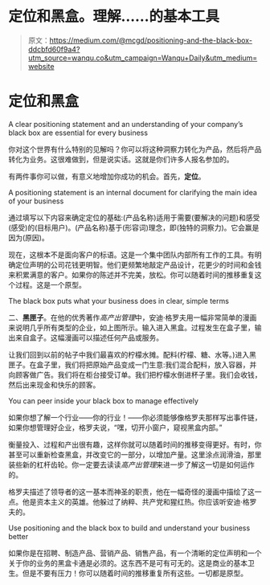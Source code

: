 # 定位和黑盒。理解……的基本工具

> 原文：<https://medium.com/@mcgd/positioning-and-the-black-box-ddcbfd60f9a4?utm_source=wanqu.co&utm_campaign=Wanqu+Daily&utm_medium=website>

# 定位和黑盒



A clear positioning statement and an understanding of your company’s black box are essential for every business



你对这个世界有什么特别的见解吗？你可以将这种洞察力转化为产品，然后将产品转化为业务。这很难做到，但是说实话。这就是你们许多人报名参加的。

有两件事你可以做，有意义地增加你成功的机会。首先，**定位**。



A positioning statement is an internal document for clarifying the main idea of your business



通过填写以下内容来确定定位的基础:(产品名称)适用于需要(要解决的问题)和感受(感受)的(目标用户)。(产品名称)基于(形容词)理念，即(独特的洞察力)。它会赢是因为(原因)。

现在，这根本不是面向客户的标语。这是一个集中团队内部所有工作的工具。有明确定位声明的公司花钱更明智。他们更频繁地敲定产品设计，花更少的时间和金钱来积累满意的客户。如果你的陈述并不完美，放松。你可以随着时间的推移重复这个过程。这是一个原型。



The black box puts what your business does in clear, simple terms



二、**黑匣子**。在他的优秀著作*高产出管理*中，安迪·格罗夫用一幅非常简单的漫画来说明几乎所有类型的企业，如上图所示。输入进入黑盒。过程发生在盒子里，输出来自盒子。这幅漫画可以描述任何产品或服务。

让我们回到以前的帖子中我们最喜欢的柠檬水摊。配料(柠檬、糖、水等。)进入黑匣子。在盒子里，我们将把原始产品变成一门生意:我们混合配料，放入容器，并向顾客做广告。我们将在柜台接受订单。我们把柠檬水倒进杯子里。我们会收钱，然后出来现金和快乐的顾客。



You can peer inside your black box to manage effectively



如果你想了解一个行业——你的行业！——你必须能够像格罗夫那样写出事件链，如果你想管理好企业，格罗夫说，“嘿，切开小窗户，窥视黑盒内部。”

衡量投入、过程和产出很有趣，这样你就可以随着时间的推移变得更好。有时，你甚至可以重新检查黑盒，并改变它的一部分，以增加产量。这里涂点润滑油，那里装些新的杠杆齿轮。你一定要去读读*高产出管理*来进一步了解这一切是如何运作的。

格罗夫描述了领导者的这一基本而神圣的职责，他在一幅奇怪的漫画中描绘了这一点。他是资本主义的英雄。他躲过了纳粹、共产党和猩红热。你应该听安迪·格罗夫的。



Use positioning and the black box to build and understand your business better



如果你是在招聘、制造产品、营销产品、销售产品，有一个清晰的定位声明和一个关于你的业务的黑盒卡通是必须的。这东西不是可有可无的。这是商业的基本卫生。但是不要有压力！你可以随着时间的推移重复所有这些。一切都是原型。